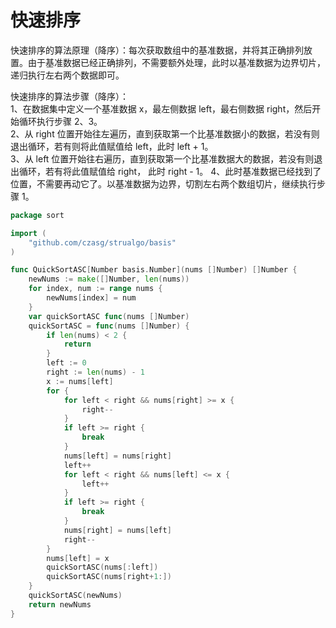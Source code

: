 # 快速排序

快速排序的算法原理（降序）：每次获取数组中的基准数据，并将其正确排列放置。由于基准数据已经正确排列，不需要额外处理，此时以基准数据为边界切片，递归执行左右两个数据即可。

快速排序的算法步骤（降序）：  
1、在数据集中定义一个基准数据 x，最左侧数据 left，最右侧数据 right，然后开始循环执行步骤 2、3。  
2、从 right 位置开始往左遍历，直到获取第一个比基准数据小的数据，若没有则退出循环，若有则将此值赋值给 left，此时 left + 1。  
3、从 left 位置开始往右遍历，直到获取第一个比基准数据大的数据，若没有则退出循环，若有将此值赋值给 right， 此时 right - 1。
4、此时基准数据已经找到了位置，不需要再动它了。以基准数据为边界，切割左右两个数组切片，继续执行步骤 1。 

```go title="https://github.com/czasg/strualgo/blob/main/algo/sort/quick.go"
package sort

import (
	"github.com/czasg/strualgo/basis"
)

func QuickSortASC[Number basis.Number](nums []Number) []Number {
	newNums := make([]Number, len(nums))
	for index, num := range nums {
		newNums[index] = num
	}
	var quickSortASC func(nums []Number)
	quickSortASC = func(nums []Number) {
		if len(nums) < 2 {
			return
		}
		left := 0
		right := len(nums) - 1
		x := nums[left]
		for {
			for left < right && nums[right] >= x {
				right--
			}
			if left >= right {
				break
			}
			nums[left] = nums[right]
			left++
			for left < right && nums[left] <= x {
				left++
			}
			if left >= right {
				break
			}
			nums[right] = nums[left]
			right--
		}
		nums[left] = x
		quickSortASC(nums[:left])
		quickSortASC(nums[right+1:])
	}
	quickSortASC(newNums)
	return newNums
}
```



